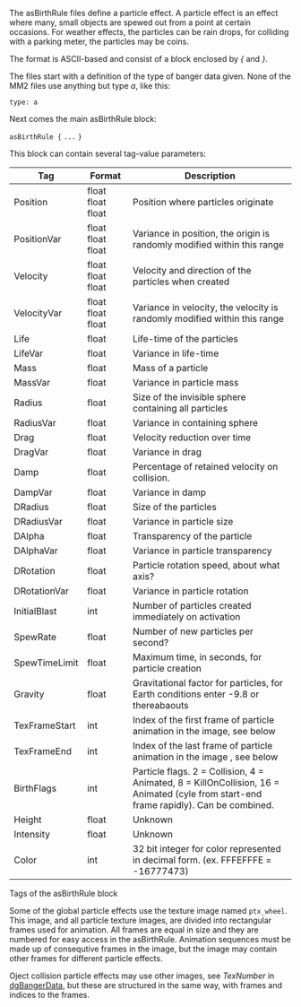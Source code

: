 The asBirthRule files define a particle effect. A particle effect is an
effect where many, small objects are spewed out from a point at certain
occasions. For weather effects, the particles can be rain drops, for
colliding with a parking meter, the particles may be coins.

The format is ASCII-based and consist of a block enclosed by *{* and
*}*.

The files start with a definition of the type of banger data given. None
of the MM2 files use anything but type *a*, like this:

`type: a`

Next comes the main asBirthRule block:

`asBirthRule {`
`...`
`}`

This block can contain several tag-value parameters:

| Tag           | Format            | Description                                                                          |
| ------------- | ----------------- | ------------------------------------------------------------------------------------ |
| Position      | float float float | Position where particles originate                                                   |
| PositionVar   | float float float | Variance in position, the origin is randomly modified within this range              |
| Velocity      | float float float | Velocity and direction of the particles when created                                 |
| VelocityVar   | float float float | Variance in velocity, the velocity is randomly modified within this range            |
| Life          | float             | Life-time of the particles                                                           |
| LifeVar       | float             | Variance in life-time                                                                |
| Mass          | float             | Mass of a particle                                                                   |
| MassVar       | float             | Variance in particle mass                                                            |
| Radius        | float             | Size of the invisible sphere containing all particles                                |
| RadiusVar     | float             | Variance in containing sphere                                                        |
| Drag          | float             | Velocity reduction over time                                                                              |
| DragVar       | float             | Variance in drag                                                                     |
| Damp          | float             | Percentage of retained velocity on collision.                                                                              |
| DampVar       | float             | Variance in damp                                                                     |
| DRadius       | float             | Size of the particles                                                                |
| DRadiusVar    | float             | Variance in particle size                                                            |
| DAlpha        | float             | Transparency of the particle                                                         |
| DAlphaVar     | float             | Variance in particle transparency                                                    |
| DRotation     | float             | Particle rotation speed, about what axis?                                            |
| DRotationVar  | float             | Variance in particle rotation                                                        |
| InitialBlast  | int               | Number of particles created immediately on activation                                |
| SpewRate      | float             | Number of new particles per second?                                                  |
| SpewTimeLimit | float             | Maximum time, in seconds, for particle creation                                      |
| Gravity       | float             | Gravitational factor for particles, for Earth conditions enter -9.8 or thereabaouts  |
| TexFrameStart | int               | Index of the first frame of particle animation in the image, see below               |
| TexFrameEnd   | int               | Index of the last frame of particle animation in the image , see below               |
| BirthFlags    | int               | Particle flags. 2 = Collision, 4 = Animated, 8 = KillOnCollision, 16 = Animated (cyle from start-end frame rapidly). Can be combined.                                                                              |
| Height        | float             | Unknown                                                                              |
| Intensity     | float             | Unknown                                                                              |
| Color         | int               | 32 bit integer for color represented in decimal form. (ex. FFFEFFFE = -16777473) |

Tags of the asBirthRule block

Some of the global particle effects use the texture image named `ptx_wheel`. This image,
and all particle texture images, are divided into rectangular frames
used for animation. All frames are equal in size and they are numbered
for easy access in the asBirthRule. Animation sequences must be made up
of consequtive frames in the image, but the image may contain other
frames for different particle effects.

Oject collision particle effects may use other images, see *TexNumber*
in [dgBangerData](DgBangerData.md "wikilink"), but these are structured in
the same way, with frames and indices to the frames.

